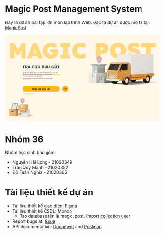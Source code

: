 # Magic Post Management System

Đây là dự án bài tập lớn môn lập trình Web. Đặc tả dự án được mô tả tại: [MagicPost](https://itest.com.vn/lects/webappdev/mockproj/magic-post.htm)

![preview tracking view](./assets//Tracking%201.png)
# Nhóm 36
Nhóm học sinh bao gồm:
- Nguyễn Hải Long - 21020349
- Trần Quý Mạnh - 21020352
- Đỗ Tuấn Nghĩa - 21020365

# Tài liệu thiết kế dự án
- Tài liệu thiết kế giao diện: [Figma](https://www.figma.com/file/nDvTg3liOZLjnZAYmAEqWs/MagicPost?type=design&node-id=0%3A1&mode=design&t=KdAfw7NJhgm1SZ7L-1)
- Tài liệu thiết kế CSDL: [Mongo]()
    - Tạo database tên là magic_post. Import [collection user](./assets//magic_post.users.json)
- Report bugs at: [Issue](https://github.com/ncnuet/magic_post/issues)
- API documentation: [Document](https://documenter.getpostman.com/view/17430943/2s9YXe6j47)
 and [Postman](https://www.postman.com/cloudy-station-852069/workspace/web/collection/17430943-980d996d-ef65-4542-8873-72a3871fa77e?action=share&creator=17430943)
